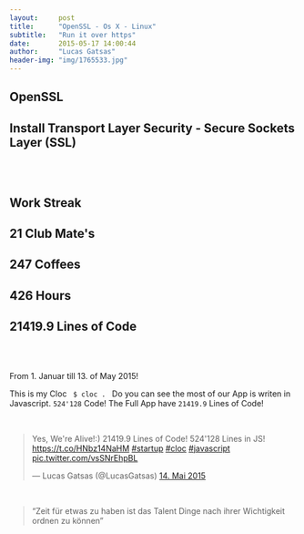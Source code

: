 ```yaml
---
layout:     post
title:      "OpenSSL - Os X - Linux"
subtitle:   "Run it over https"
date:       2015-05-17 14:00:44
author:     "Lucas Gatsas"
header-img: "img/1765533.jpg"
---
```

<h2 class="section-heading">OpenSSL</h2>
<h2 class="section-heading">Install Transport Layer Security - Secure Sockets Layer (SSL)</h2>






<br><br> 

<h2 class="section-heading"><strong>Work Streak</strong></h2>

<h2 class="section-heading">21 Club Mate's</h2>

<h2 class="section-heading">247 Coffees</h2>

<h2 class="section-heading">426 Hours</h2>

<h2 class="section-heading"> 21419.9 Lines of Code</h2>

<br><br>

From 1. Januar till 13. of May 2015! <br>

This is my Cloc <code> $ cloc . </code> Do you can see the most of our App is writen in Javascript. 
<code>524'128</code> Code! The Full App have <code>21419.9</code> Lines of Code! 
<!--
<a href="{{ site.baseurl }}/img/gli.png">
    <img src="{{ site.baseurl }}/img/gli.png" alt="Lucas Gatsas"  style="width:100%">
</a> -->


<br>




<blockquote class="twitter-tweet tw-align-center" lang="de"><p lang="en" dir="ltr">Yes, We&#39;re Alive!:) 21419.9 Lines of Code! 524&#39;128 Lines in JS! <a href="https://t.co/HNbz14NaHM">https://t.co/HNbz14NaHM</a> <a href="https://twitter.com/hashtag/startup?src=hash">#startup</a> <a href="https://twitter.com/hashtag/cloc?src=hash">#cloc</a> <a href="https://twitter.com/hashtag/javascript?src=hash">#javascript</a> <a href="http://t.co/vsSNrEhpBL">pic.twitter.com/vsSNrEhpBL</a></p>&mdash; Lucas Gatsas (@LucasGatsas) <a href="https://twitter.com/LucasGatsas/status/598794832467927040">14. Mai 2015</a></blockquote>
<script async src="//platform.twitter.com/widgets.js" charset="utf-8"></script>
<br>
<blockquote>
“Zeit für etwas zu haben ist das Talent Dinge nach ihrer Wichtigkeit ordnen zu können” 
</blockquote>

